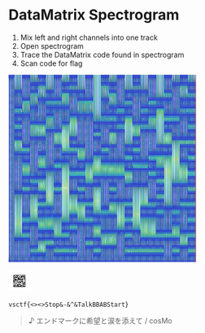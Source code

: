 # DataMatrix Spectrogram
1. Mix left and right channels into one track
2. Open spectrogram
3. Trace the DataMatrix code found in spectrogram
3. Scan code for flag

![Spectrogram screenshot](sceenshot.png)

![Traced DataMatrix code](datamatrix.png)

`vsctf{<><>Stop&-&^&TalkBBABStart}`

> ♪ エンドマークに希望と涙を添えて / cosMo